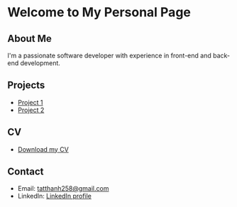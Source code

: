 # Welcome to My Personal Page

## About Me
I'm a passionate software developer with experience in front-end and back-end development.

## Projects
- [Project 1](https://www.youtube.com/watch?v=dQw4w9WgXcQ)
- [Project 2](https://www.youtube.com/watch?v=dQw4w9WgXcQ)

## CV
- [Download my CV](https://www.youtube.com/watch?v=dQw4w9WgXcQ)

## Contact
- Email: tatthanh258@gmail.com
- LinkedIn: [LinkedIn profile](https://www.linkedin.com/in/tat-thanh-nguyen-trong-073669335/)

